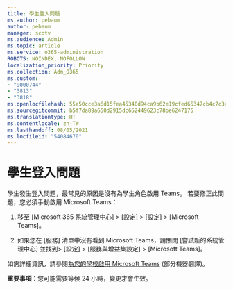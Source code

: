 ```yaml
---
title: 學生登入問題
ms.author: pebaum
author: pebaum
manager: scotv
ms.audience: Admin
ms.topic: article
ms.service: o365-administration
ROBOTS: NOINDEX, NOFOLLOW
localization_priority: Priority
ms.collection: Adm_O365
ms.custom:
- "9000744"
- "3813"
- "3818"
ms.openlocfilehash: 55e50cce3a6d15fea45340d94ca9b62e19cfed65347cb4c7c3e30570d837260d
ms.sourcegitcommit: b5f7da89a650d2915dc652449623c78be6247175
ms.translationtype: HT
ms.contentlocale: zh-TW
ms.lasthandoff: 08/05/2021
ms.locfileid: "54084670"
---
```

# <a name="sign-in-issues-for-students"></a>學生登入問題

學生發生登入問題，最常見的原因是沒有為學生角色啟用 Teams。 若要修正此問題，您必須手動啟用 Microsoft Teams：

1. 移至 [Microsoft 365 系統管理中心] > [設定] > [設定] > [Microsoft Teams]。 

2. 如果您在 [服務] 清單中沒有看到 Microsoft Teams，請關閉 [嘗試新的系統管理中心] 並找到> [設定] > [服務與增益集設定] > [Microsoft Teams]。 

如需詳細資訊，請參閱[為您的學校啟用 Microsoft Teams](https://docs.microsoft.com/microsoft-365/education/intune-edu-trial/enable-microsoft-teams#enable-microsoft-teams-for-your-school-1) (部分機器翻譯)。 

**重要事項**：您可能需要等候 24 小時，變更才會生效。

 
